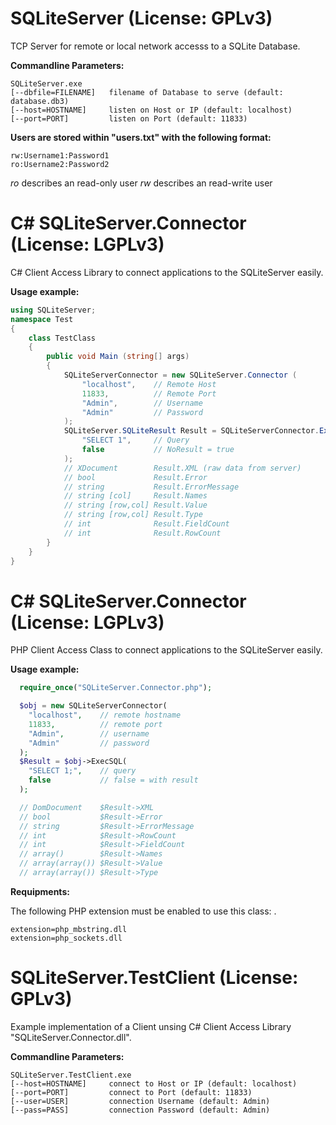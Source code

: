 SQLiteServer (License: GPLv3)
=============================

TCP Server for remote or local network accesss to a SQLite Database.

**Commandline Parameters:**

```Shell
SQLiteServer.exe
[--dbfile=FILENAME]   filename of Database to serve (default: database.db3)
[--host=HOSTNAME]     listen on Host or IP (default: localhost)
[--port=PORT]         listen on Port (default: 11833)
```

**Users are stored within "users.txt" with the following format:**

```text
rw:Username1:Password1
ro:Username2:Password2
```

*ro* describes an read-only user
*rw* describes an read-write user


C# SQLiteServer.Connector (License: LGPLv3)
===========================================

C# Client Access Library to connect applications to the SQLiteServer easily.

**Usage example:**

```C#
using SQLiteServer;
namespace Test
{
    class TestClass
   	{
        public void Main (string[] args)
   	    {
       	    SQLiteServerConnector = new SQLiteServer.Connector (
       	    	"localhost",	// Remote Host
       	    	11833,			// Remote Port
       	    	"Admin",		// Username
       	    	"Admin"			// Password
       	    );
			SQLiteServer.SQLiteResult Result = SQLiteServerConnector.ExecSQL(
				"SELECT 1",		// Query
				false			// NoResult = true
			);
       	    // XDocument        Result.XML (raw data from server)
			// bool             Result.Error
            // string           Result.ErrorMessage
			// string [col]     Result.Names
			// string [row,col] Result.Value
			// string [row,col] Result.Type
			// int              Result.FieldCount
			// int              Result.RowCount
		}
	}
}
```


C# SQLiteServer.Connector (License: LGPLv3)
===========================================

PHP Client Access Class to connect applications to the SQLiteServer easily.

**Usage example:**

```PHP
  require_once("SQLiteServer.Connector.php");

  $obj = new SQLiteServerConnector(
  	"localhost",	// remote hostname
  	11833,			// remote port
  	"Admin",		// username
  	"Admin"			// password
  );
  $Result = $obj->ExecSQL(
  	"SELECT 1;",	// query
  	false			// false = with result
  );

  // DomDocument	$Result->XML 
  // bool			$Result->Error 
  // string			$Result->ErrorMessage 
  // int			$Result->RowCount 
  // int			$Result->FieldCount 
  // array()		$Result->Names 
  // array(array())	$Result->Value 
  // array(array())	$Result->Type 
```

**Requipments:**

The following PHP extension must be enabled to use this class: .

```Text
extension=php_mbstring.dll
extension=php_sockets.dll
```

SQLiteServer.TestClient (License: GPLv3)
========================================

Example implementation of a Client unsing C# Client Access Library "SQLiteServer.Connector.dll".

**Commandline Parameters:**

```Shell
SQLiteServer.TestClient.exe
[--host=HOSTNAME]     connect to Host or IP (default: localhost)
[--port=PORT]         connect to Port (default: 11833)
[--user=USER]         connection Username (default: Admin)
[--pass=PASS]         connection Password (default: Admin)
```
